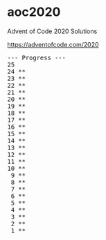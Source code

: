 # aoc2020

Advent of Code 2020 Solutions

https://adventofcode.com/2020
<pre>
--- Progress ---
25
24 **
23 **
22 **
21 **
20 **
19 **
18 **
17 **
16 **
15 **
14 **
13 **
12 **
11 **
10 **
 9 **
 8 **
 7 **
 6 **
 5 **
 4 **
 3 **
 2 **
 1 **
</pre>
